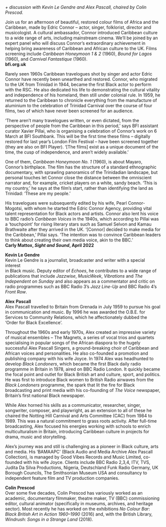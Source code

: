 

_+ discussion with Kevin Le Gendre and Alex Pascall, chaired by Colin Prescod._

Join us for an afternoon of beautiful, restored colour films of Africa and the Caribbean, made by Edric Connor – actor, singer, folklorist, director and musicologist. A cultural ambassador, Connor introduced Caribbean culture to a wide range of arts, including mainstream cinema. We’ll be joined by an expert panel who will discuss Connor’s extraordinary achievement in helping bring awareness of Caribbean and African culture to the UK. Films screening include _Caribbean Honeymoon 1 & 2_ (1960), _Bound for Lagos_ (1960), and _Carnival Fantastique_ (1960).  
**bfi.org.uk**

Rarely seen 1960s Caribbean travelogues shot by singer and actor  Edric Connor have recently been unearthed and restored. Connor, who migrated to the UK from Trinidad in 1944, became the first Black actor to perform with the RSC. He also dedicated his life to demonstrating the cultural vitality and independence of his homeland, then still under colonial rule.  In 1959, he returned to the Caribbean to chronicle everything from the manufacture of aluminium to the celebration of Trinidad Carnival over the course of four films, two of which have never been screened for an audience.

‘There aren’t many travelogues written, or even dictated, from the perspective of people from the Caribbean in this period,’ says BFI assistant curator Xavier Pillai, who is organising a celebration of Connor’s work on 6 March at BFI Southbank. This will be the first time these films – digitally restored for last year’s London Film Festival – have been screened together (they are also on BFI Player). ‘[The films] exist as a unique document of the time, the cusp of independence, and aren’t widely available.’

One of them, _Caribbean Honeymoon No. 1_ (1960), is about Mayaro, Connor’s birthplace. The film has the structure of a standard ethnographic documentary, with sprawling panoramics of the Trinidadian landscape, but personal touches let Connor close the distance between the omniscient narrator and, for example, cricket players on a white, sandy beach. ‘This is my country,’ he says at the film’s start, rather than identifying the land as Trinidad: ‘These are my people.’

His travelogues were subsequently edited by his wife, Pearl Connor-Mogotsi, with whom he started the Edric Connor Agency, providing vital talent representation for Black actors and artists. Connor also lent his voice to BBC radio’s _Caribbean Voices_ in the 1940s, which according to Pillai was a ‘touchpoint’ for rising literary stars such as Samuel Selvon and Kamau Brathwaite after they arrived in the UK. ‘[Connor] decided to make media for the Caribbean,’ Pillai says. ‘The intention was to convince Caribbean leaders to think about creating their own media voice, akin to the BBC.’  
**Carly Mattox, _Sight and Sound_, April 2022**

**Kevin Le Gendre**  
Kevin Le Gendre is a journalist, broadcaster and writer with a special interest  
in Black music. Deputy editor of _Echoes_, he contributes to a wide range of publications that include _Jazzwise_, _MusicWeek_, _Vibrations_ and _The Independent on Sunday_ and also appears as a commentator and critic on radio programmes such as BBC Radio 3’s _Jazz Line-Up_ and BBC Radio 4’s _Front Row_.

**Alex**  **Pascall**  
Alex Pascall travelled to Britain from Grenada in July 1959 to pursue his goal in communication and music. By 1996 he was awarded the O.B.E. for Services to Community Relations, which he affectionately dubbed the ‘Order for Black Excellence’.

Throughout the 1960s and early 1970s, Alex created an impressive variety of musical ensembles – The Magnets, a series of vocal trios and quartets specialising in popular songs of the African diaspora to the hugely successful Alex Pascall Singers, a ground-breaking choir of Caribbean and African voices and personalities. He also co-founded a promotion and publishing company with his wife Joyce. In 1974 Alex was headhunted to develop _Black Londoners_, which became the first Black daily radio programme in Britain in 1978, aired on BBC Radio London. It quickly became the focal point and outlet for Black British art and culture, sport, and politics. He was first to introduce Black women to British Radio airwaves from the _Black Londoners_ programme, the spark that lit the fire for Black broadcasting and print media with his co-founding of _The Voice_ newspaper, Britain’s first national Black newspaper.

While Alex horned his skills as a communicator, researcher, singer, songwriter, composer, and playwright, as an extension to all of these he chaired the Notting Hill Carnival and Arts Committee (CAC) from 1984 to 1989. This was a natural commitment to grass roots activity. After full-time broadcasting, Alex focused his energies working with schools to enrich multiculturalism in Britain, introducing Caribbean culture in projects for drama, music and storytelling.

Alex’s journey was and still is challenging as a pioneer in Black culture, arts and media. His ‘BAMAAPC’ (Black Audio and Media Archive Alex Pascall Collection), is managed by Good Vibes Records and Music Limited, co-founded with his wife Joyce. Clients include BBC Radio 2,3,4, ITV, TVS, Judita Da Silva Productions, Nigeria, Deutschland Funk Radio Germany, UK Borough Councils, The Smithsonian Museum USA and consultancy to independent feature film and TV production companies.

**Colin**  **Prescod**  
Over some five decades, Colin Prescod has variously worked as an academic, documentary filmmaker, theatre maker, TV (BBC) commissioning editor, cultural animator (specifically in museums, archives, and heritage sector). Most recently he has worked on the exhibitions _No Colour Bar_: _Black British Art in Action 1960–1990_ (2016) and, with the British Library, _Windrush: Songs in a Strange Land_ (2018).
<br><br>
<!--stackedit_data:
eyJoaXN0b3J5IjpbMTA3NzE2MDc0OV19
-->